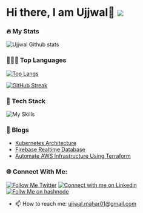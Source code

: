 # Hi there, I am Ujjwal👋 ![](https://komarev.com/ghpvc/?username=UjjwalMahar)

<!-- ## About Me

- 🔭 I’m currently working on Android and Cloud
- 🌱 I’m currently learning Kubernetes
- 👯 I’m looking to collaborate on ...
- 🤔 I’m looking for help with ...
- 💬 Ask me about ...
- 😄 Pronouns: He/Him
- ⚡ Fun fact: ...

 -->
### :fire: My Stats

![Ujjwal Github stats](https://github-readme-stats.vercel.app/api?username=UjjwalMahar&show_icons=true&theme=radical)

### 🧑🏻‍💻 Top Languages

[![Top Langs](https://github-readme-stats.vercel.app/api/top-langs/?username=UjjwalMahar)](https://github.com/anuraghazra/github-readme-stats)


[![GitHub Streak](https://streak-stats.demolab.com/?user=UjjwalMahar&theme=dark)](https://git.io/streak-stats)

### 🔎 Tech Stack
![My Skills](https://skillicons.dev/icons?i=py,java,docker,androidstudio,go,kubernetes,github,git,figma,firebase,flutter )


### 📝 Blogs
- [Kubernetes Architecture](https://ujjwalmahar.hashnode.dev/kubernetes-architecture) 
- [Firebase Realtime Database](https://ujjwalmahar.hashnode.dev/firebase-realtime-database)
- [Automate AWS Infrastructure Using Terraform](https://ujjwalmahar.hashnode.dev/automate-aws-infrastructure-using-terraform)


### 🌐 Connect With Me:

 [![Follow Me Twitter](https://img.shields.io/badge/Twitter-1DA1F2?style=for-the-badge&logo=twitter&logoColor=white)](https://twitter.com/UjjwalMahar)  [![Connect with me on Linkedin](https://img.shields.io/badge/LinkedIn-0077B5?style=for-the-badge&logo=linkedin&logoColor=white)](https://www.linkedin.com/in/ujjwal-mahar-354a0a229/)  [![Follw Me on hashnode](https://img.shields.io/badge/Hashnode-2962FF?style=for-the-badge&logo=hashnode&logoColor=white)](https://ujjwalmahar.hashnode.dev/)
 
 
- 📫 How to reach me: ujjwal.mahar01@gmail.com
